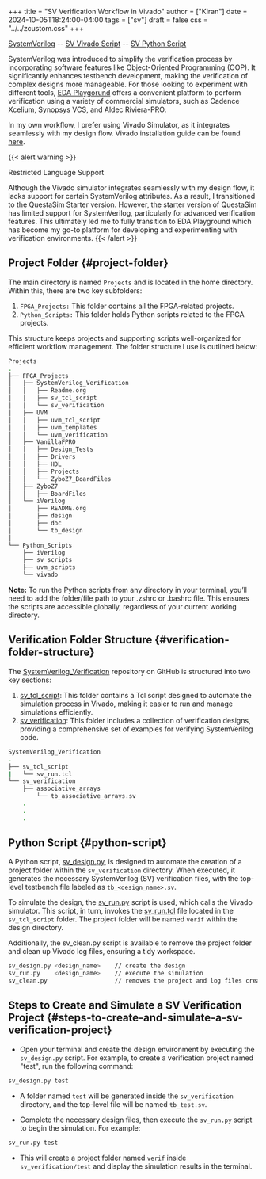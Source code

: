 +++
title = "SV Verification Workflow in Vivado"
author = ["Kiran"]
date = 2024-10-05T18:24:00-04:00
tags = ["sv"]
draft = false
css = "../../zcustom.css"
+++

[SystemVerilog](https://github.com/24x7fpga/SystemVerilog_Verification) -- [SV Vivado Script](https://github.com/24x7fpga/SystemVerilog_Verification/blob/main/sv_tcl_script/sv_run.tcl) -- [SV Python Script](https://github.com/24x7fpga/PythonScripts/tree/master/sv_scripts)

SystemVerilog was introduced to simplify the verification process by incorporating software features like Object-Oriented Programming (OOP). It significantly enhances testbench development, making the verification of complex designs more manageable. For those looking to experiment with different tools, [EDA Playgorund](https://www.edaplayground.com/)  offers a convenient platform to perform verification using a variety of commercial simulators, such as Cadence Xcelium, Synopsys VCS, and Aldec Riviera-PRO.

In my own workflow, I prefer using Vivado Simulator, as it integrates seamlessly with my design flow. Vivado installation guide can be found [here](https://24x7fpga.com/rtl_directory/2024_07_28_10_50_56_vivado_installation/).

{{< alert warning >}}
<div class="alert-heading">

Restricted Language Support

</div>

Although the Vivado simulator integrates seamlessly with my design flow, it lacks support for certain SystemVerilog attributes. As a result, I transitioned to the QuestaSim Starter version. However, the starter version of QuestaSim has limited support for SystemVerilog, particularly for advanced verification features. This ultimately led me to fully transition to EDA Playground which has become my go-to platform for developing and experimenting with verification environments.
{{< /alert >}}


## Project Folder {#project-folder}

The main directory is named `Projects` and is located in the home directory. Within this, there are two key subfolders:

1.  `FPGA_Projects:` This folder contains all the FPGA-related projects.
2.  `Python_Scripts:` This folder holds Python scripts related to the FPGA projects.

This structure keeps projects and supporting scripts well-organized for efficient workflow management. The folder structure I use is outlined below:

```bash
Projects
.
├── FPGA_Projects
│   ├── SystemVerilog_Verification
│   │   ├── Readme.org
│   │   ├── sv_tcl_script
│   │   └── sv_verification
│   ├── UVM
│   │   ├── uvm_tcl_script
│   │   ├── uvm_templates
│   │   └── uvm_verification
│   ├── VanillaFPRO
│   │   ├── Design_Tests
│   │   ├── Drivers
│   │   ├── HDL
│   │   ├── Projects
│   │   └── ZyboZ7_BoardFiles
│   ├── ZyboZ7
│   │   ├── BoardFiles
│   └── iVerilog
│       ├── README.org
│       ├── design
│       ├── doc
│       └── tb_design
│
└── Python_Scripts
    ├── iVerilog
    ├── sv_scripts
    ├── uvm_scripts
    └── vivado
```

**Note:** To run the Python scripts from any directory in your terminal, you’ll need to add the folder/file path to your .zshrc or .bashrc file. This ensures the scripts are accessible globally, regardless of your current working directory.


## Verification Folder Structure {#verification-folder-structure}

The [SystemVerilog_Verification](https://github.com/24x7fpga/SystemVerilog_Verification/tree/main) repository on GitHub is structured into two key sections:

1.  [sv_tcl_script](https://github.com/24x7fpga/SystemVerilog_Verification/tree/main/sv_tcl_script): This folder contains a Tcl script designed to automate the simulation process in Vivado, making it easier to run and manage simulations efficiently.
2.  [sv_verification](https://github.com/24x7fpga/SystemVerilog_Verification/tree/main/sv_verification): This folder includes a collection of verification designs, providing a comprehensive set of examples for verifying SystemVerilog code.

<!--listend-->

```bash
SystemVerilog_Verification
.
├── sv_tcl_script
|   └── sv_run.tcl
└── sv_verification
    ├── associative_arrays
        └── tb_associative_arrays.sv
    .
    .
    .
```


## Python Script {#python-script}

A Python script, [sv_design.py](https://github.com/24x7fpga/PythonScripts/blob/master/sv_scripts/sv_design.py), is designed to automate the creation of a project folder within the `sv_verification` directory. When executed, it generates the necessary SystemVerilog (SV) verification files, with the top-level testbench file labeled as `tb_<design_name>.sv`.

To simulate the design, the [sv_run.py](https://github.com/24x7fpga/PythonScripts/blob/master/sv_scripts/sv_run.py) script is used, which calls the Vivado simulator. This script, in turn, invokes the [sv_run.tcl](https://github.com/24x7fpga/SystemVerilog_Verification/blob/main/sv_tcl_script/sv_run.tcl) file located in the `sv_tcl_script` folder. The project folder will be named `verif` within the design directory.

Additionally, the sv_clean.py script is available to remove the project folder and clean up Vivado log files, ensuring a tidy workspace.

```bash
sv_design.py <design_name>    // create the design
sv_run.py    <design_name>    // execute the simulation
sv_clean.py                   // removes the project and log files created by Vivado
```


## Steps to Create and Simulate a SV Verification Project {#steps-to-create-and-simulate-a-sv-verification-project}

-   Open your terminal and create the design environment by executing the `sv_design.py` script. For example, to create a verification project named "test", run the following command:

<!--listend-->

```bash
sv_design.py test
```

-   A folder named `test` will be generated inside the `sv_verification` directory, and the top-level file will be named `tb_test.sv`.

-   Complete the necessary design files, then execute the `sv_run.py` script to begin the simulation. For example:

<!--listend-->

```bash
sv_run.py test
```

-   This will create a project folder named `verif` inside `sv_verification/test` and display the simulation results in the terminal.
